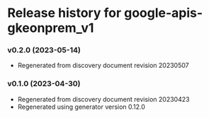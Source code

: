 # Release history for google-apis-gkeonprem_v1

### v0.2.0 (2023-05-14)

* Regenerated from discovery document revision 20230507

### v0.1.0 (2023-04-30)

* Regenerated from discovery document revision 20230423
* Regenerated using generator version 0.12.0

